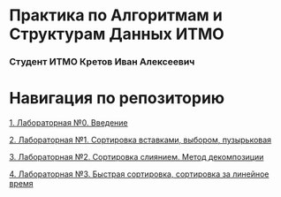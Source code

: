 # Практика по Алгоритмам и Cтруктурам Данных ИТМО
### Студент ИТМО Кретов Иван Алексеевич

# Навигация по репозиторию
[1. Лабораторная №0. Введение](<https://github.com/Keppchik/AaDS/tree/main/lab0>)

[2. Лабораторная №1. Сортировка вставками, выбором, пузырьковая](<https://github.com/Keppchik/AaDS/tree/main/lab1>)

[3. Лабораторная №2. Сортировка слиянием. Метод декомпозиции](<https://github.com/Keppchik/AaDS/tree/main/lab2>)

[4. Лабораторная №3. Быстрая сортировка, сортировка за линейное время](<https://github.com/Keppchik/AaDS/tree/main/lab3>)
